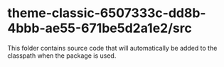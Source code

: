 # theme-classic-6507333c-dd8b-4bbb-ae55-671be5d2a1e2/src

This folder contains source code that will automatically be added to the classpath when
the package is used.
